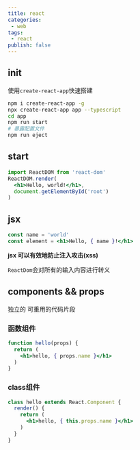 ```yaml
---
title: react
categories:
 - web
tags:
 - react
publish: false
---
```


## init

使用`create-react-app`快速搭建

```sh
npm i create-react-app -g 
npx create-react-app app --typescript 
cd app
npm run start
# 暴露配置文件
npm run eject
```

## start

```jsx
import ReactDOM from 'react-dom'
ReactDOM.render(
  <h1>Hello, world!</h1>,
  document.getElementById('root')
)
```

## jsx

```jsx
const name = 'world'
const element = <h1>Hello, { name }!</h1>
```

<b>jsx 可以有效地防止注入攻击(xss)</b>

` ReactDom `会对所有的输入内容进行转义

## components && props

独立的 可重用的代码片段

### 函数组件

```jsx
function hello(props) {
  return (
    <h1>hello, { props.name }</h1>
  )
}
```

### class组件

```jsx
class hello extends React.Component {
  render() {
    return (
      <h1>hello, { this.props.name }</h1>
    )
  }
}
```

